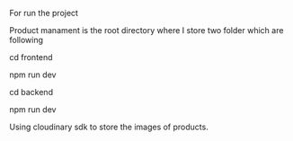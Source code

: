For run the project


Product manament is the root directory where I store two folder which are following






cd frontend



npm run dev 


cd backend


npm run dev


Using cloudinary sdk to store the images of products.
